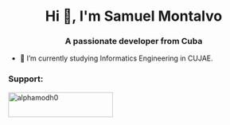 <h1 align="center">Hi 👋, I'm Samuel Montalvo</h1>
<h3 align="center">A passionate developer from Cuba</h3>

- 🌱 I’m currently studying Informatics Engineering in CUJAE.

<h3 align="left">Support:</h3>
<p><a href="https://www.buymeacoffee.com/alphamodh0"> <img align="left" src="https://cdn.buymeacoffee.com/buttons/v2/default-yellow.png" height="50" width="210" alt="alphamodh0" /></a></p><br><br>


